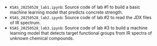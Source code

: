 - ``KSAS_20250528_lab1.ipynb``: Source code of lab #1 to build a basic machine learning model that predicts concrete strength.
- ``KSAS_20250528_lab2.ipynb``: Source code of lab #2 to read the JDX files of IR spectrum.
- ``KSAS_20250528_lab3.ipynb``: Source code of lab #3 to build a machine learning model that detects target functional groups from IR spectra of unknown chemical compounds.
